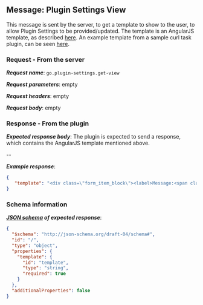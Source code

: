 ## Message: Plugin Settings View

This message is sent by the server, to get a template to show to the user, to allow Plugin Settings to be
provided/updated. The template is an AngularJS template, as described [here](../../angular_js_templates_in_go_plugins.md). An
example template from a sample curl task plugin, can be seen
[here](https://github.com/gocd/sample-plugins/blob/master/curl-plugin/resources/views/task.template.html).

### Request - From the server

***Request name***: `go.plugin-settings.get-view`

***Request parameters***: empty

***Request headers***: empty

***Request body***: empty

### Response - From the plugin

***Expected response body***: The plugin is expected to send a response, which contains the AngularJS template
mentioned above.

--

***Example response***:

```json
{
   "template": "<div class=\"form_item_block\"><label>Message:<span class=\"asterisk\">*</span><input type=\"text\" ng-model=\"message\" ng-required=\"true\"></label></div>"
}
```

### Schema information

***[JSON schema](http://json-schema.org) of expected response***:

```json
{
  "$schema": "http://json-schema.org/draft-04/schema#",
  "id": "/",
  "type": "object",
  "properties": {
    "template": {
      "id": "template",
      "type": "string",
      "required": true
    }
  },
  "additionalProperties": false
}
```
